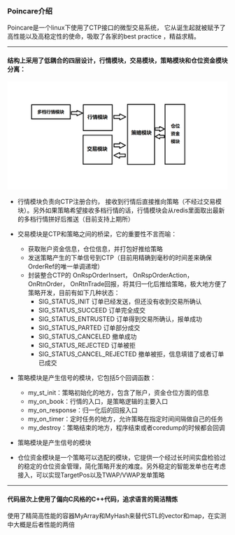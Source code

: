 ### Poincare介绍

Poincare是一个linux下使用了CTP接口的微型交易系统， 它从诞生起就被赋予了高性能以及高稳定性的使命，吸取了各家的best practice ，精益求精。

------

#### 结构上采用了低耦合的四层设计，行情模块，交易模块，策略模块和仓位资金模块分离：

![](./Poincare_Structure.png)

- 行情模块负责向CTP注册合约， 接收到行情后直接推向策略（不经过交易模块）。另外如果策略希望接收多档行情的话，行情模块会从redis里面取出最新的多档行情拼好后推送（目前支持上期所）
- 交易模块是CTP和策略之间的桥梁，它的重要性不言而喻：
  - 获取账户资金信息，仓位信息，并打包好推给策略
  - 发送策略产生的下单信号到CTP（目前用精确到毫秒的时间差来确保OrderRef的唯一单调递增）
  - 封装整合CTP的 OnRspOrderInsert， OnRspOrderAction， OnRtnOrder， OnRtnTrade回报，将其归一化后推给策略，极大地方便了策略开发，目前有如下几种状态：
    - SIG_STATUS_INIT 订单已经发送，但还没有收到交易所确认
    - SIG_STATUS_SUCCEED 订单完全成交
    - SIG_STATUS_ENTRUSTED 订单得到交易所确认，报单成功
    - SIG_STATUS_PARTED 订单部分成交
    - SIG_STATUS_CANCELED 撤单成功
    - SIG_STATUS_REJECTED 订单被拒
    - SIG_STATUS_CANCEL_REJECTED 撤单被拒，信息填错了或者订单已成交
- 策略模块是产生信号的模块，它包括5个回调函数：
  - my_st_init：策略初始化的地方，包含了账户，资金仓位方面的信息
  - my_on_book：行情的入口，是策略逻辑的主要入口
  - my_on_response：归一化后的回报入口
  - my_on_timer：定时任务的地方，允许策略在指定时间间隔做自己的任务
  - my_destroy：策略结束的地方，程序结束或者coredump的时候都会回调


- 策略模块是产生信号的模块


- 仓位资金模块是一个策略可以选配的模块，它提供一个经过长时间实盘检验过的稳定的仓位资金管理，简化策略开发的难度。另外稳定的智能发单也在考虑接入，可以实现TargetPos以及TWAP/VWAP发单策略

------

#### 代码层次上使用了偏向C风格的C++代码，追求语言的简洁精炼 

使用了精简高性能的容器MyArray和MyHash来替代STL的vector和map，在实测中大概是后者性能的两倍